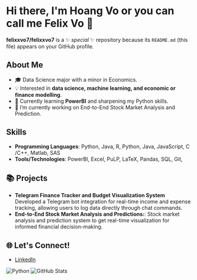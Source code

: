 # Hi there, I'm Hoang Vo or you can call me Felix Vo 👋


**felixxvo7/felixxvo7** is a ✨ _special_ ✨ repository because its `README.md` (this file) appears on your GitHub profile.

## About Me
- 🎓 Data Science major with a minor in Economics.
- 💡 Interested in **data science, machine learning, and economic or finance modelling**.
- 🌱 Currently learning **PowerBI** and sharpening my Python skills.
- 🔭 I’m currently working on End-to-End Stock Market Analysis and Prediction.

## Skills
- **Programming Languages**: Python, Java, R, Python, Java, JavaScript, C /C++, Matlab, SAS
- **Tools/Technologies**: PowerBI, Excel, PuLP, LaTeX, Pandas, SQL, Git, 

## 📚 Projects
- **Telegram Finance Tracker and Budget Visualization System** Developed a Telegram bot integration for real-time income and expense tracking, allowing users to log data directly through chat commands. 
- **End-to-End Stock Market Analysis and Predictions:**: Stock market analysis and prediction system to get real-time visualization for informed financial decision-making.

## 🌐 Let's Connect!
- [LinkedIn](https://www.linkedin.com/in/felixvo7/)

![Python](https://img.shields.io/badge/Python-3670A0?style=for-the-badge&logo=python&logoColor=ffdd54)
![GitHub Stats](https://github-readme-stats.vercel.app/api?username=felixvo&show_icons=true&theme=radical)
